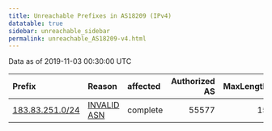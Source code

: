 ```yaml
---
title: Unreachable Prefixes in AS18209 (IPv4)
datatable: true
sidebar: unreachable_sidebar
permalink: unreachable_AS18209-v4.html
---
```


Data as of 2019-11-03 00:30:00 UTC


<div class="datatable-begin"></div>

| Prefix                                                   | Reason                                                                                                 | affected   |   Authorized AS |   MaxLength | Anchor                                       |   unreachable /24s |
|:---------------------------------------------------------|:-------------------------------------------------------------------------------------------------------|:-----------|----------------:|------------:|:---------------------------------------------|-------------------:|
| [183.83.251.0/24](https://stat.ripe.net/183.83.251.0/24) | [INVALID ASN](https://rpki-validator.ripe.net/announcement-preview?asn=AS18209&prefix=183.83.251.0/24) | complete   |           55577 |          15 | [APNIC](unreachable_APNIC_RPKI_Root-v4.html) |                  1 |

<div class="datatable-end"></div>
